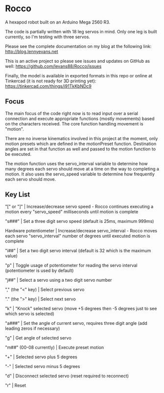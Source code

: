 Rocco
=====

A hexapod robot built on an Arduino Mega 2560 R3.

The code is partially written with 18 leg servos in mind. Only one leg is built currently, so I'm testing with three servos.

Please see the complete documentation on my blog at the following link:
http://blog.lennyevans.net

This is an active project so please see issues and updates on GitHub as well:
https://github.com/levans88/Rocco/issues

Finally, the model is available in exported formats in this repo or online at Tinkercad (it is not ready for 3D printing yet):
https://tinkercad.com/things/i91TkKbNDc9

Focus
-----

The main focus of the code right now is to read input over a serial connection and execute appropriate functions (mostly movements) based on the characters received.  The core function handling movement is "motion".

There are no inverse kinematics involved in this project at the moment, only motion presets which are defined in the motionPreset function.  Destination angles are set in that function as well and passed to the motion function to be executed.

The motion function uses the servo_interval variable to determine how many degrees each servo should move at a time on the way to completing a motion.  It also uses the servo_speed variable to determine how frequently each servo should move.

Key List
--------

"[" or "]"   |   Increase/decrease servo speed - Rocco continues executing a motion every "servo_speed" milliseconds until motion is complete

"s###"   |   Set a three digit servo speed (default is 25ms, maximum 999ms)

Hardware potentiometer   |   Increase/decrease servo_interval - Rocco moves each servo "servo_interval" number of degrees until executed motion is complete

"i##"   |   Set a two digit servo interval (default is 32 which is the maximum value)

"p"   |   Toggle usage of potentiometer for reading the servo interval (potentiometer is used by default)

"j##"   |   Select a servo using a two digit servo number

"," (the "<" key)   |   Select previous servo

"." (the ">" key)   |   Select next servo

"k"   |   "Knock" selected servo (move +5 degrees then -5 degrees just to see which servo is selected)

"a###"   |   Set the angle of current servo, requires three digit angle (add leading zeros if necessary)

"g"   |   Get angle of selected servo

"m##" (00-08 currently)   |   Execute preset motion

"+"   |   Selected servo plus 5 degrees

"-"   |   Selected servo minus 5 degrees

"d"   |   Disconnect selected servo (reset required to reconnect)

"r"   |   Reset
